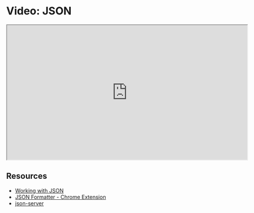 # Video: JSON


<iframe src="https://player.vimeo.com/video/549504562?title=0&byline=0&portrait=0" width="640" height="360" allowfullscreen="allowfullscreen" allow="autoplay; fullscreen; picture-in-picture"></iframe>

## Resources

- [Working with JSON](https://developer.mozilla.org/en-US/docs/Learn/JavaScript/Objects/JSON)
- [JSON Formatter - Chrome Extension](https://chrome.google.com/webstore/detail/json-formatter/bcjindcccaagfpapjjmafapmmgkkhgoa?hl=en)
- [json-server](https://www.npmjs.com/package/json-server)

